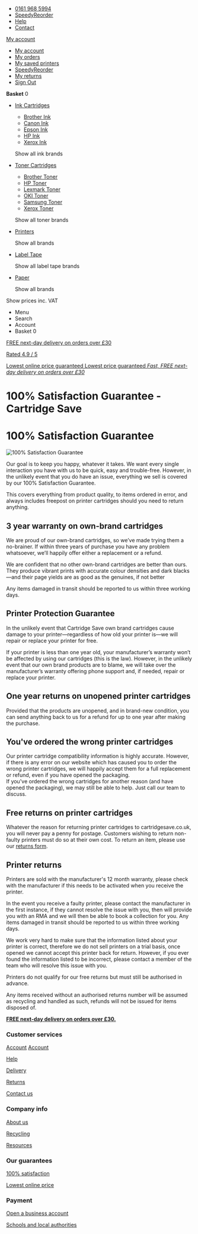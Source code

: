 * [0161 968 5994](https://www.cartridgesave.co.uk/contact.html)
* [SpeedyReorder](https://www.cartridgesave.co.uk/customer/speedy/index/)
* [Help](https://help.cartridgesave.co.uk/hc/en-gb)
* [Contact](https://www.cartridgesave.co.uk/contact.html)

[](https://www.cartridgesave.co.uk/ "Home Page")

[My account](https://www.cartridgesave.co.uk/customer/account/)

* [My account](https://www.cartridgesave.co.uk/customer/account/)
* [My orders](https://www.cartridgesave.co.uk/sales/order/history/)
* [My saved printers](https://www.cartridgesave.co.uk/customer/printers/index/)
* [SpeedyReorder](https://www.cartridgesave.co.uk/customer/speedy/index/)
* [My returns](https://www.cartridgesave.co.uk/rma/returns/history/)
* [Sign Out](https://www.cartridgesave.co.uk/customer/account/logout)

**Basket** 0

* [Ink Cartridges](https://www.cartridgesave.co.uk/ink-cartridges.html)
    
    * [Brother Ink](https://www.cartridgesave.co.uk/ink-cartridges/Brother.html)
    * [Canon Ink](https://www.cartridgesave.co.uk/ink-cartridges/Canon.html)
    * [Epson Ink](https://www.cartridgesave.co.uk/ink-cartridges/Epson.html)
    * [HP Ink](https://www.cartridgesave.co.uk/ink-cartridges/HP.html)
    * [Xerox Ink](https://www.cartridgesave.co.uk/ink-cartridges/Xerox.html)
    
    Show all ink brands
    
* [Toner Cartridges](https://www.cartridgesave.co.uk/toner-cartridges.html)
    
    * [Brother Toner](https://www.cartridgesave.co.uk/toner-cartridges/Brother.html)
    * [HP Toner](https://www.cartridgesave.co.uk/toner-cartridges/HP.html)
    * [Lexmark Toner](https://www.cartridgesave.co.uk/toner-cartridges/Lexmark.html)
    * [OKI Toner](https://www.cartridgesave.co.uk/toner-cartridges/Oki.html)
    * [Samsung Toner](https://www.cartridgesave.co.uk/toner-cartridges/Samsung.html)
    * [Xerox Toner](https://www.cartridgesave.co.uk/toner-cartridges/Xerox.html)
    
    Show all toner brands
    
* [Printers](https://www.cartridgesave.co.uk/printers.html)
    
    Show all brands
    
* [Label Tape](https://www.cartridgesave.co.uk/label-tape.html)
    
    Show all label tape brands
    
* [Paper](https://www.cartridgesave.co.uk/find-paper-and-labels.html)
    
    Show all brands
    

Show prices inc. VAT

* Menu
* Search
* Account
* Basket 0

[FREE next-day delivery on orders over £30](https://www.cartridgesave.co.uk/free-delivery.html)

[Rated 4.9 / 5](https://uk.trustpilot.com/review/www.cartridgesave.co.uk)

[Lowest online price guaranteed Lowest price guaranteed _Fast, FREE next-day delivery on orders over £30_](https://www.cartridgesave.co.uk/lowprice.html)

100% Satisfaction Guarantee - Cartridge Save
============================================

100% Satisfaction Guarantee
===========================

![100% Satisfaction Guarantee](https://www.cartridgesave.co.uk/static/frontend/Cartridgesave/main/en_GB/images/guarantee-image.png)

Our goal is to keep you happy, whatever it takes. We want every single interaction you have with us to be quick, easy and trouble-free. However, in the unlikely event that you do have an issue, everything we sell is covered by our 100% Satisfaction Guarantee.

This covers everything from product quality, to items ordered in error, and always includes freepost on printer cartridges should you need to return anything.

3 year warranty on own-brand cartridges
---------------------------------------

We are proud of our own-brand cartridges, so we’ve made trying them a no-brainer. If within three years of purchase you have any problem whatsoever, we’ll happily offer either a replacement or a refund.

We are confident that no other own-brand cartridges are better than ours. They produce vibrant prints with accurate colour densities and dark blacks—and their page yields are as good as the genuines, if not better

Any items damaged in transit should be reported to us within three working days.

Printer Protection Guarantee
----------------------------

In the unlikely event that Cartridge Save own brand cartridges cause damage to your printer—regardless of how old your printer is—we will repair or replace your printer for free.

If your printer is less than one year old, your manufacturer’s warranty won’t be affected by using our cartridges (this is the law). However, in the unlikely event that our own brand products are to blame, we will take over the manufacturer’s warranty offering phone support and, if needed, repair or replace your printer.

One year returns on unopened printer cartridges
-----------------------------------------------

Provided that the products are unopened, and in brand-new condition, you can send anything back to us for a refund for up to one year after making the purchase.

You've ordered the wrong printer cartridges
-------------------------------------------

Our printer cartridge compatibility information is highly accurate. However, if there is any error on our website which has caused you to order the wrong printer cartridges, we will happily accept them for a full replacement or refund, even if you have opened the packaging.  
If you've ordered the wrong cartridges for another reason (and have opened the packaging), we may still be able to help. Just call our team to discuss.

Free returns on printer cartridges
----------------------------------

Whatever the reason for returning printer cartridges to cartridgesave.co.uk, you will never pay a penny for postage. Customers wishing to return non-faulty printers must do so at their own cost. To return an item, please use our [returns form](https://www.cartridgesave.co.uk/returns.html).

Printer returns
---------------

Printers are sold with the manufacturer's 12 month warranty, please check with the manufacturer if this needs to be activated when you receive the printer.

In the event you receive a faulty printer, please contact the manufacturer in the first instance, if they cannot resolve the issue with you, then will provide you with an RMA and we will then be able to book a collection for you. Any items damaged in transit should be reported to us within three working days.

We work very hard to make sure that the information listed about your printer is correct, therefore we do not sell printers on a trial basis, once opened we cannot accept this printer back for return. However, if you ever found the information listed to be incorrect, please contact a member of the team who will resolve this issue with you.

Printers do not qualify for our free returns but must still be authorised in advance.

Any items received without an authorised returns number will be assumed as recycling and handled as such, refunds will not be issued for items disposed of.

[**FREE next-day delivery on orders over £30.**](https://www.cartridgesave.co.uk/free-delivery.html)

### Customer services

[Account](https://www.cartridgesave.co.uk/customer/account/) [Account](https://www.cartridgesave.co.uk/customer/account/)

[Help](https://help.cartridgesave.co.uk/hc/en-gb)

[Delivery](https://www.cartridgesave.co.uk/free-delivery.html)

[Returns](https://www.cartridgesave.co.uk/returns.html)

[Contact us](https://www.cartridgesave.co.uk/contact.html)

### Company info

[About us](https://www.cartridgesave.co.uk/aboutus.html)

[Recycling](https://www.cartridgesave.co.uk/recycling.html)

[Resources](https://www.cartridgesave.co.uk/news)

### Our guarantees

[100% satisfaction](https://www.cartridgesave.co.uk/moneyback.html)

[Lowest online price](https://www.cartridgesave.co.uk/lowprice.html)

### Payment

[Open a business account](https://www.cartridgesave.co.uk/business_account.html)

[Schools and local authorities](https://www.cartridgesave.co.uk/schools-and-local-authorities.html)
